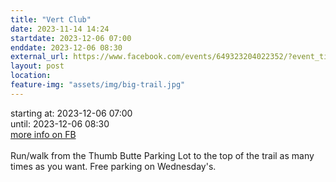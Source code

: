 ```yaml
---
title: "Vert Club"
date: 2023-11-14 14:24
startdate: 2023-12-06 07:00
enddate: 2023-12-06 08:30
external_url: https://www.facebook.com/events/649323204022352/?event_time_id=649324617355544
layout: post
location: 
feature-img: "assets/img/big-trail.jpg"
---
```


starting at: 2023-12-06 07:00<br>until: 2023-12-06 08:30<br><a href="https://www.facebook.com/events/649323204022352/?event_time_id=649324617355544">more info on FB</a><br><br>Run/walk from the Thumb Butte Parking Lot to the top of the trail as many times as you want.  Free parking on Wednesday's.<br>
  <br>
  
